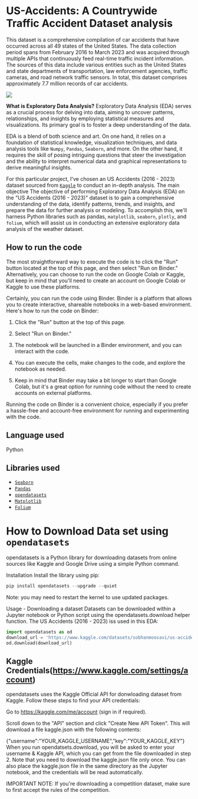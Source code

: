 # US-Accidents: A Countrywide Traffic Accident Dataset analysis


This dataset is a comprehensive compilation of car accidents that have occurred across all 49 states of the United States. The data collection period spans from February 2016 to March 2023 and was acquired through multiple APIs that continuously feed real-time traffic incident information. The sources of this data include various entities such as the United States and state departments of transportation, law enforcement agencies, traffic cameras, and road network traffic sensors. In total, this dataset comprises approximately 7.7 million records of car accidents.

![](https://i.imgur.com/ThC4Pqq.png)


**What is Exploratory Data Analysis?**
Exploratory Data Analysis (EDA) serves as a crucial process for delving into data, aiming to uncover patterns, relationships, and insights by employing statistical measures and visualizations. Its primary goal is to foster a deep understanding of the data.

EDA is a blend of both science and art. On one hand, it relies on a foundation of statistical knowledge, visualization techniques, and data analysis tools like `Numpy`, `Pandas`, `Seaborn`, and more. On the other hand, it requires the skill of posing intriguing questions that steer the investigation and the ability to interpret numerical data and graphical representations to derive meaningful insights.

For this particular project, I've chosen an US Accidents (2016 - 2023) dataset sourced from [`Kaggle`](https://www.kaggle.com/datasets) to conduct an in-depth analysis. The main objective The objective of performing Exploratory Data Analysis (EDA) on the "US Accidents (2016 - 2023)" dataset is to gain a comprehensive understanding of the data, identify patterns, trends, and insights, and prepare the data for further analysis or modeling. To accomplish this, we'll harness Python libraries such as pandas, `matplotlib`, `seaborn`, `plotly`, and `folium`, which will assist us in conducting an extensive exploratory data analysis of the weather dataset.

## How to run the code
The most straightforward way to execute the code is to click the "Run" button located at the top of this page, and then select "Run on Binder." Alternatively, you can choose to run the code on Google Colab or Kaggle, but keep in mind that you'll need to create an account on Google Colab or Kaggle to use these platforms.

Certainly, you can run the code using Binder. Binder is a platform that allows you to create interactive, shareable notebooks in a web-based environment. Here's how to run the code on Binder:

1. Click the "Run" button at the top of this page.

2. Select "Run on Binder."

3. The notebook will be launched in a Binder environment, and you can interact with the code.

4. You can execute the cells, make changes to the code, and explore the notebook as needed.

5. Keep in mind that Binder may take a bit longer to start than Google Colab, but it's a great option for running code without the need to create accounts on external platforms.

Running the code on Binder is a convenient choice, especially if you prefer a hassle-free and account-free environment for running and experimenting with the code.


## Language used
Python

## Libraries used
- [`Seaborn`](https://seaborn.pydata.org/)
- [`Pandas`](https://pandas.pydata.org/)
- [`opendatasets`](https://pypi.org/project/opendatasets/)
- [`Matplotlib`](https://matplotlib.org/)
- [`Folium`](https://pypi.org/project/folium/)

# How to Download Data set using `opendatasets`

opendatasets is a Python library for downloading datasets from online sources like Kaggle and Google Drive using a simple Python command.

Installation
Install the library using pip:

``` python
pip install opendatasets --upgrade --quiet
```
Note: you may need to restart the kernel to use updated packages.

Usage - Downloading a dataset
Datasets can be downloaded within a Jupyter notebook or Python script using the opendatasets.download helper function. The US Accidents (2016 - 2023) iss used in this EDA:
```python
import opendatasets as od
download_url = 'https://www.kaggle.com/datasets/sobhanmoosavi/us-accidents'
od.download(download_url)

```

## Kaggle Credentials(https://www.kaggle.com/settings/account)

opendatasets uses the Kaggle Official API for donwloading dataset from Kaggle. Follow these steps to find your API credentials:

Go to https://kaggle.com/me/account (sign in if required).

Scroll down to the "API" section and click "Create New API Token". This will download a file kaggle.json with the following contents:

{"username":"YOUR_KAGGLE_USERNAME","key":"YOUR_KAGGLE_KEY"}
When you run opendatsets.download, you will be asked to enter your username & Kaggle API, which you can get from the file downloaded in step 2.
Note that you need to download the kaggle.json file only once. You can also place the kaggle.json file in the same directory as the Jupyter notebook, and the credentials will be read automatically.

IMPORTANT NOTE: If you're downloading a competition dataset, make sure to first accept the rules of the competition.
